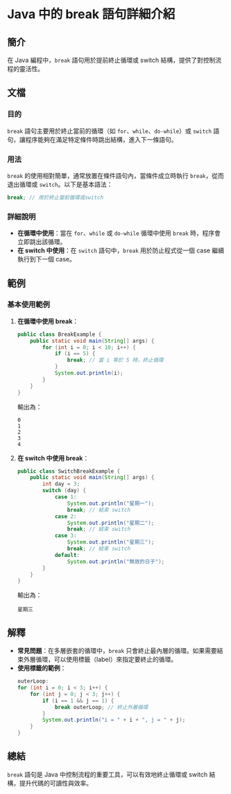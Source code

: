 <!--
Meta Description: # Java 中的 break 語句詳細介紹 ## 簡介 在 Java 編程中，`break` 語句用於提前終止循環或 switch 結構，提供了對控制流程的靈活性。 ## 文檔 ### 目的 `break` 語句主要用於終止當前的循環（如 `for`、`while`、`do-while`）或 `s...
Meta Keywords: break, switch, java, system, out
-->

# Java 中的 break 語句詳細介紹

## 簡介
在 Java 編程中，`break` 語句用於提前終止循環或 switch 結構，提供了對控制流程的靈活性。

## 文檔
### 目的
`break` 語句主要用於終止當前的循環（如 `for`、`while`、`do-while`）或 `switch` 語句，讓程序能夠在滿足特定條件時跳出結構，進入下一條語句。

### 用法
`break` 的使用相對簡單，通常放置在條件語句內，當條件成立時執行 `break`，從而退出循環或 `switch`。以下是基本語法：

```java
break; // 用於終止當前循環或switch
```

### 詳細說明
- **在循環中使用**：當在 `for`、`while` 或 `do-while` 循環中使用 `break` 時，程序會立即跳出該循環。
- **在 switch 中使用**：在 `switch` 語句中，`break` 用於防止程式從一個 case 繼續執行到下一個 case。

## 範例
### 基本使用範例
1. **在循環中使用 break**：
   ```java
   public class BreakExample {
       public static void main(String[] args) {
           for (int i = 0; i < 10; i++) {
               if (i == 5) {
                   break; // 當 i 等於 5 時，終止循環
               }
               System.out.println(i);
           }
       }
   }
   ```
   輸出為：
   ```
   0
   1
   2
   3
   4
   ```

2. **在 switch 中使用 break**：
   ```java
   public class SwitchBreakExample {
       public static void main(String[] args) {
           int day = 3;
           switch (day) {
               case 1:
                   System.out.println("星期一");
                   break; // 結束 switch
               case 2:
                   System.out.println("星期二");
                   break; // 結束 switch
               case 3:
                   System.out.println("星期三");
                   break; // 結束 switch
               default:
                   System.out.println("無效的日子");
           }
       }
   }
   ```
   輸出為：
   ```
   星期三
   ```

## 解釋
- **常見問題**：在多層嵌套的循環中，`break` 只會終止最內層的循環。如果需要結束外層循環，可以使用標籤（label）來指定要終止的循環。
- **使用標籤的範例**：
   ```java
   outerLoop:
   for (int i = 0; i < 3; i++) {
       for (int j = 0; j < 3; j++) {
           if (i == 1 && j == 1) {
               break outerLoop; // 終止外層循環
           }
           System.out.println("i = " + i + ", j = " + j);
       }
   }
   ```

## 總結
`break` 語句是 Java 中控制流程的重要工具，可以有效地終止循環或 switch 結構，提升代碼的可讀性與效率。